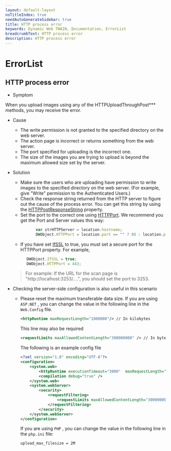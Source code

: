 ```yaml
---
layout: default-layout
noTitleIndex: true
needAutoGenerateSidebar: true
title: HTTP process error
keywords: Dynamic Web TWAIN, Documentation, ErrorList
breadcrumbText: HTTP process error
description: HTTP process error
---
```


# ErrorList

## HTTP process error

- Symptom

When you upload images using any of the HTTPUploadThroughPost\*\*\* methods, you may receive the error.

- Cause

  - The write permission is not granted to the specified directory on the web server.
  - The action page is incorrect or returns something from the web server.
  - The port specified for uploading is the incorrect one.
  - The size of the images you are trying to upload is beyond the maximum allowed size set by the server.

- Solution

  - Make sure the users who are uploading have permission to write images to the specified directory on the web server. (For example, give "Write" permission to the Authenticated Users.)
  - Check the response string returned from the HTTP server to figure out the cause of the process error. You can get this string by using the [HTTPPostResponseString]({{site.info}}api/WebTwain_IO.html#httppostresponsestring) property.
  - Set the port to the correct one using [HTTPPort]({{site.info}}api/WebTwain_IO.html#httpport). We recommend you get the Port and Server values this way:
  ``` javascript
        	var strHTTPServer = location.hostname;
        	DWObject.HTTPPort = location.port == "" ? 80 : location.port;
     ```
  
    - If you have set [IfSSL]({{site.info}}api/WebTwain_IO.html#ifssl) to true, you must set a secure port for the HTTPPort property. For example, 

  ``` javascript
        DWObject.IfSSL = true;
        DWObject.HTTPPort = 443;
  ```

  > For example: If the URL for the scan page is "http://localhost:3253/....", you should set the port to 3253.

- Checking the server-side configuration is also useful in this scenario

  - Please reset the maximum transferable data size. If you are using `ASP.NET` , you can change the value in the following line in the `Web.Config` file.

    ```xml
    <httpRuntime maxRequestLength="1000000"/> // In kilobytes
    ```

    This line may also be required

    ```xml
    <requestLimits maxAllowedContentLength="300000000" /> // In bytes
    ```

    The following is an example config file

    ```xml
    <?xml version="1.0" encoding="UTF-8"?>
    <configuration>
        <system.web>
            <httpRuntime executionTimeout="3000"  maxRequestLength="102400"/>
            <compilation debug="true" />
        </system.web>
        <system.webServer>
            <security>
                <requestFiltering>
                    <requestLimits maxAllowedContentLength="300000000" />
                </requestFiltering>
            </security>
        </system.webServer>
    </configuration>
    ```

    If you are using `PHP` , you can change the value in the following line in the `php.ini` file:

    ```shell
    upload_max_filesize = 2M
    ```
